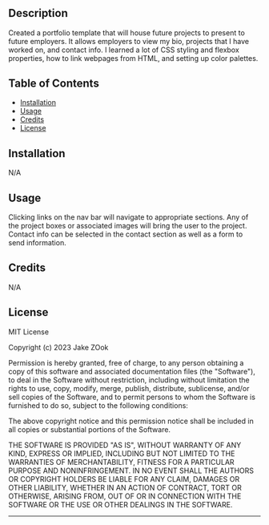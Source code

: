 # <Jake-Zook-Portfolio>

## Description

Created a portfolio template that will house future projects to present to future employers.
It allows employers to view my bio, projects that I have worked on, and contact info.
I learned a lot of CSS styling and flexbox properties, how to link webpages from HTML, and setting up color palettes.

## Table of Contents

- [Installation](#installation)
- [Usage](#usage)
- [Credits](#credits)
- [License](#license)

## Installation

N/A

## Usage

Clicking links on the nav bar will navigate to appropriate sections.
Any of the project boxes or associated images will bring the user to the project.
Contact info can be selected in the contact section as well as a form to send information.

## Credits

N/A

## License

MIT License

Copyright (c) 2023 Jake ZOok

Permission is hereby granted, free of charge, to any person obtaining a copy
of this software and associated documentation files (the "Software"), to deal
in the Software without restriction, including without limitation the rights
to use, copy, modify, merge, publish, distribute, sublicense, and/or sell
copies of the Software, and to permit persons to whom the Software is
furnished to do so, subject to the following conditions:

The above copyright notice and this permission notice shall be included in all
copies or substantial portions of the Software.

THE SOFTWARE IS PROVIDED "AS IS", WITHOUT WARRANTY OF ANY KIND, EXPRESS OR
IMPLIED, INCLUDING BUT NOT LIMITED TO THE WARRANTIES OF MERCHANTABILITY,
FITNESS FOR A PARTICULAR PURPOSE AND NONINFRINGEMENT. IN NO EVENT SHALL THE
AUTHORS OR COPYRIGHT HOLDERS BE LIABLE FOR ANY CLAIM, DAMAGES OR OTHER
LIABILITY, WHETHER IN AN ACTION OF CONTRACT, TORT OR OTHERWISE, ARISING FROM,
OUT OF OR IN CONNECTION WITH THE SOFTWARE OR THE USE OR OTHER DEALINGS IN THE
SOFTWARE.

---
